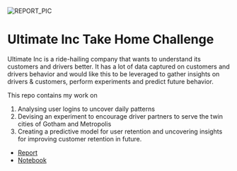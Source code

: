 
![REPORT_PIC](https://user-images.githubusercontent.com/84924789/202518939-1ae9dfde-b86b-45b9-bff5-f3fe9f3baf02.jpg)

# Ultimate Inc Take Home Challenge

Ultimate Inc is a ride-hailing company that wants to understand its customers and drivers better. It has a lot of data captured on customers and drivers behavior and would like this to be leveraged to gather insights on drivers & customers, perform experiments and predict future behavior.


This repo contains my work on 
1) Analysing user logins to uncover daily patterns
2) Devising an experiment to encourage driver partners to serve the twin cities of Gotham and Metropolis 
3) Creating a predictive model for user retention and uncovering insights for improving customer retention in future.   

* [Report](ultimate_inc_take_home_challenge_report_amit_kukreja.pdf)
* [Notebook](Ultimate_Inc_Data_Analysis_Challenge_ver2.0.ipynb)
